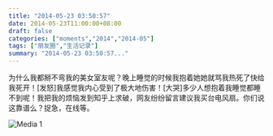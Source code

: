 ```yaml
---
title: "2014-05-23 03:50:57"
date: 2014-05-23T11:00:00+08:00
draft: false
categories: ["moments","2014","2014-05"]
tags: ["朋友圈","生活记录"]
summary: "2014-05-23 03:50:57..."
---
```


为什么我都掰不弯我的美女室友呢？晚上睡觉的时候我抱着她她就骂我热死了快给我死开！[发怒]我感觉我内心受到了极大地伤害！[大哭]多少人想抱着我睡觉都睡不到呢！我把我的烦恼发到知乎上求破，网友纷纷留言建议我买台电风扇。你们说这靠谱么？捉急，在线等。

![Media 1](/Moments/photos/2014-05-23/201405230350570.jpg)

